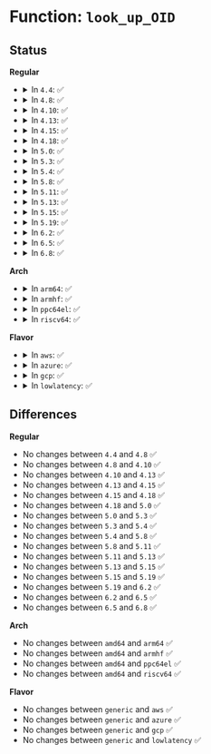 # Function: <code>look_up_OID</code>

## Status
<b>Regular</b>
<ul>
<li>
<details>
<summary>In <code>4.4</code>: ✅</summary>

```c
enum OID look_up_OID(const void *data, size_t datasize);
```

**Collision:** Unique Global

**Inline:** No

**Transformation:** False

**Instances:**

```
In lib/oid_registry.c (ffffffff8141adf0)
Location: lib/oid_registry.c:29
Inline: False
Direct callers:
  - crypto/asymmetric_keys/x509_cert_parser.c:x509_note_OID
  - crypto/asymmetric_keys/pkcs7_parser.c:pkcs7_note_OID
  - crypto/asymmetric_keys/pkcs7_parser.c:pkcs7_sig_note_authenticated_attr
  - crypto/asymmetric_keys/mscode_parser.c:mscode_note_content_type
  - crypto/asymmetric_keys/mscode_parser.c:mscode_note_digest_algo
```
**Symbols:**

```
ffffffff8141adf0-ffffffff8141aee6: look_up_OID (STB_GLOBAL)
```
</details>
</li>
<li>
<details>
<summary>In <code>4.8</code>: ✅</summary>

```c
enum OID look_up_OID(const void *data, size_t datasize);
```

**Collision:** Unique Global

**Inline:** No

**Transformation:** False

**Instances:**

```
In lib/oid_registry.c (ffffffff81462f60)
Location: lib/oid_registry.c:29
Inline: False
Direct callers:
  - crypto/asymmetric_keys/x509_cert_parser.c:x509_note_OID
  - crypto/asymmetric_keys/pkcs7_parser.c:pkcs7_sig_note_authenticated_attr
  - crypto/asymmetric_keys/pkcs7_parser.c:pkcs7_note_OID
  - crypto/asymmetric_keys/mscode_parser.c:mscode_note_digest_algo
  - crypto/asymmetric_keys/mscode_parser.c:mscode_note_content_type
```
**Symbols:**

```
ffffffff81462f60-ffffffff8146308b: look_up_OID (STB_GLOBAL)
```
</details>
</li>
<li>
<details>
<summary>In <code>4.10</code>: ✅</summary>

```c
enum OID look_up_OID(const void *data, size_t datasize);
```

**Collision:** Unique Global

**Inline:** No

**Transformation:** False

**Instances:**

```
In lib/oid_registry.c (ffffffff81481a90)
Location: lib/oid_registry.c:29
Inline: False
Direct callers:
  - crypto/asymmetric_keys/x509_cert_parser.c:x509_note_OID
  - crypto/asymmetric_keys/pkcs7_parser.c:pkcs7_sig_note_authenticated_attr
  - crypto/asymmetric_keys/pkcs7_parser.c:pkcs7_note_OID
  - crypto/asymmetric_keys/mscode_parser.c:mscode_note_digest_algo
  - crypto/asymmetric_keys/mscode_parser.c:mscode_note_content_type
```
**Symbols:**

```
ffffffff81481a90-ffffffff81481bbb: look_up_OID (STB_GLOBAL)
```
</details>
</li>
<li>
<details>
<summary>In <code>4.13</code>: ✅</summary>

```c
enum OID look_up_OID(const void *data, size_t datasize);
```

**Collision:** Unique Global

**Inline:** No

**Transformation:** False

**Instances:**

```
In lib/oid_registry.c (ffffffff8148ad20)
Location: lib/oid_registry.c:29
Inline: False
Direct callers:
  - crypto/asymmetric_keys/x509_cert_parser.c:x509_note_OID
  - crypto/asymmetric_keys/pkcs7_parser.c:pkcs7_sig_note_authenticated_attr
  - crypto/asymmetric_keys/pkcs7_parser.c:pkcs7_note_OID
  - crypto/asymmetric_keys/mscode_parser.c:mscode_note_digest_algo
  - crypto/asymmetric_keys/mscode_parser.c:mscode_note_content_type
```
**Symbols:**

```
ffffffff8148ad20-ffffffff8148ae1a: look_up_OID (STB_GLOBAL)
```
</details>
</li>
<li>
<details>
<summary>In <code>4.15</code>: ✅</summary>

```c
enum OID look_up_OID(const void *data, size_t datasize);
```

**Collision:** Unique Global

**Inline:** No

**Transformation:** False

**Instances:**

```
In lib/oid_registry.c (ffffffff814c6e30)
Location: lib/oid_registry.c:29
Inline: False
Direct callers:
  - crypto/asymmetric_keys/x509_cert_parser.c:x509_note_OID
  - crypto/asymmetric_keys/pkcs7_parser.c:pkcs7_sig_note_authenticated_attr
  - crypto/asymmetric_keys/pkcs7_parser.c:pkcs7_note_OID
  - crypto/asymmetric_keys/mscode_parser.c:mscode_note_digest_algo
  - crypto/asymmetric_keys/mscode_parser.c:mscode_note_content_type
```
**Symbols:**

```
ffffffff814c6e30-ffffffff814c6f2a: look_up_OID (STB_GLOBAL)
```
</details>
</li>
<li>
<details>
<summary>In <code>4.18</code>: ✅</summary>

```c
enum OID look_up_OID(const void *data, size_t datasize);
```

**Collision:** Unique Global

**Inline:** No

**Transformation:** False

**Instances:**

```
In lib/oid_registry.c (ffffffff814f7ca0)
Location: lib/oid_registry.c:29
Inline: False
Direct callers:
  - crypto/asymmetric_keys/x509_cert_parser.c:x509_note_OID
  - crypto/asymmetric_keys/pkcs7_parser.c:pkcs7_sig_note_authenticated_attr
  - crypto/asymmetric_keys/pkcs7_parser.c:pkcs7_note_OID
  - crypto/asymmetric_keys/mscode_parser.c:mscode_note_digest_algo
  - crypto/asymmetric_keys/mscode_parser.c:mscode_note_content_type
```
**Symbols:**

```
ffffffff814f7ca0-ffffffff814f7d9f: look_up_OID (STB_GLOBAL)
```
</details>
</li>
<li>
<details>
<summary>In <code>5.0</code>: ✅</summary>

```c
enum OID look_up_OID(const void *data, size_t datasize);
```

**Collision:** Unique Global

**Inline:** No

**Transformation:** False

**Instances:**

```
In lib/oid_registry.c (ffffffff8150c150)
Location: lib/oid_registry.c:29
Inline: False
Direct callers:
  - crypto/asymmetric_keys/x509_cert_parser.c:x509_note_OID
  - crypto/asymmetric_keys/pkcs7_parser.c:pkcs7_sig_note_authenticated_attr
  - crypto/asymmetric_keys/pkcs7_parser.c:pkcs7_note_OID
  - crypto/asymmetric_keys/mscode_parser.c:mscode_note_digest_algo
  - crypto/asymmetric_keys/mscode_parser.c:mscode_note_content_type
```
**Symbols:**

```
ffffffff8150c150-ffffffff8150c24f: look_up_OID (STB_GLOBAL)
```
</details>
</li>
<li>
<details>
<summary>In <code>5.3</code>: ✅</summary>

```c
enum OID look_up_OID(const void *data, size_t datasize);
```

**Collision:** Unique Global

**Inline:** No

**Transformation:** False

**Instances:**

```
In lib/oid_registry.c (ffffffff8153a890)
Location: lib/oid_registry.c:25
Inline: False
Direct callers:
  - crypto/asymmetric_keys/x509_cert_parser.c:x509_note_OID
  - crypto/asymmetric_keys/pkcs7_parser.c:pkcs7_sig_note_authenticated_attr
  - crypto/asymmetric_keys/pkcs7_parser.c:pkcs7_note_OID
  - crypto/asymmetric_keys/mscode_parser.c:mscode_note_digest_algo
  - crypto/asymmetric_keys/mscode_parser.c:mscode_note_content_type
```
**Symbols:**

```
ffffffff8153a890-ffffffff8153a974: look_up_OID (STB_GLOBAL)
```
</details>
</li>
<li>
<details>
<summary>In <code>5.4</code>: ✅</summary>

```c
enum OID look_up_OID(const void *data, size_t datasize);
```

**Collision:** Unique Global

**Inline:** No

**Transformation:** False

**Instances:**

```
In lib/oid_registry.c (ffffffff8155b6b0)
Location: lib/oid_registry.c:25
Inline: False
Direct callers:
  - crypto/asymmetric_keys/x509_cert_parser.c:x509_note_OID
  - crypto/asymmetric_keys/pkcs7_parser.c:pkcs7_sig_note_authenticated_attr
  - crypto/asymmetric_keys/pkcs7_parser.c:pkcs7_note_OID
  - crypto/asymmetric_keys/mscode_parser.c:mscode_note_digest_algo
  - crypto/asymmetric_keys/mscode_parser.c:mscode_note_content_type
```
**Symbols:**

```
ffffffff8155b6b0-ffffffff8155b794: look_up_OID (STB_GLOBAL)
```
</details>
</li>
<li>
<details>
<summary>In <code>5.8</code>: ✅</summary>

```c
enum OID look_up_OID(const void *data, size_t datasize);
```

**Collision:** Unique Global

**Inline:** No

**Transformation:** False

**Instances:**

```
In lib/oid_registry.c (ffffffff815e5130)
Location: lib/oid_registry.c:25
Inline: False
Direct callers:
  - crypto/asymmetric_keys/x509_cert_parser.c:x509_note_OID
  - crypto/asymmetric_keys/pkcs7_parser.c:pkcs7_sig_note_authenticated_attr
  - crypto/asymmetric_keys/pkcs7_parser.c:pkcs7_note_OID
  - crypto/asymmetric_keys/mscode_parser.c:mscode_note_digest_algo
  - crypto/asymmetric_keys/mscode_parser.c:mscode_note_content_type
```
**Symbols:**

```
ffffffff815e5130-ffffffff815e521a: look_up_OID (STB_GLOBAL)
```
</details>
</li>
<li>
<details>
<summary>In <code>5.11</code>: ✅</summary>

```c
enum OID look_up_OID(const void *data, size_t datasize);
```

**Collision:** Unique Global

**Inline:** No

**Transformation:** False

**Instances:**

```
In lib/oid_registry.c (ffffffff81609620)
Location: lib/oid_registry.c:25
Inline: False
Direct callers:
  - crypto/asymmetric_keys/x509_cert_parser.c:x509_note_OID
  - crypto/asymmetric_keys/pkcs7_parser.c:pkcs7_sig_note_authenticated_attr
  - crypto/asymmetric_keys/pkcs7_parser.c:pkcs7_note_OID
  - crypto/asymmetric_keys/mscode_parser.c:mscode_note_digest_algo
  - crypto/asymmetric_keys/mscode_parser.c:mscode_note_content_type
```
**Symbols:**

```
ffffffff81609620-ffffffff8160970a: look_up_OID (STB_GLOBAL)
```
</details>
</li>
<li>
<details>
<summary>In <code>5.13</code>: ✅</summary>

```c
enum OID look_up_OID(const void *data, size_t datasize);
```

**Collision:** Unique Global

**Inline:** No

**Transformation:** False

**Instances:**

```
In lib/oid_registry.c (ffffffff815ec820)
Location: lib/oid_registry.c:26
Inline: False
Direct callers:
  - security/keys/trusted-keys/trusted_tpm2.c:tpm2_key_type
  - crypto/asymmetric_keys/x509_cert_parser.c:x509_note_OID
  - crypto/asymmetric_keys/pkcs7_parser.c:pkcs7_sig_note_authenticated_attr
  - crypto/asymmetric_keys/pkcs7_parser.c:pkcs7_note_OID
  - crypto/asymmetric_keys/mscode_parser.c:mscode_note_digest_algo
  - crypto/asymmetric_keys/mscode_parser.c:mscode_note_content_type
  - lib/oid_registry.c:parse_OID
```
**Symbols:**

```
ffffffff815ec820-ffffffff815ec909: look_up_OID (STB_GLOBAL)
```
</details>
</li>
<li>
<details>
<summary>In <code>5.15</code>: ✅</summary>

```c
enum OID look_up_OID(const void *data, size_t datasize);
```

**Collision:** Unique Global

**Inline:** No

**Transformation:** False

**Instances:**

```
In lib/oid_registry.c (ffffffff81659250)
Location: lib/oid_registry.c:26
Inline: False
Direct callers:
  - security/keys/trusted-keys/trusted_tpm2.c:tpm2_key_type
  - crypto/asymmetric_keys/x509_cert_parser.c:x509_note_OID
  - crypto/asymmetric_keys/pkcs7_parser.c:pkcs7_sig_note_authenticated_attr
  - crypto/asymmetric_keys/pkcs7_parser.c:pkcs7_note_OID
  - crypto/asymmetric_keys/mscode_parser.c:mscode_note_digest_algo
  - crypto/asymmetric_keys/mscode_parser.c:mscode_note_content_type
  - lib/oid_registry.c:parse_OID
```
**Symbols:**

```
ffffffff81659250-ffffffff816594c2: look_up_OID (STB_GLOBAL)
```
</details>
</li>
<li>
<details>
<summary>In <code>5.19</code>: ✅</summary>

```c
enum OID look_up_OID(const void *data, size_t datasize);
```

**Collision:** Unique Global

**Inline:** No

**Transformation:** False

**Instances:**

```
In lib/oid_registry.c (ffffffff81771700)
Location: lib/oid_registry.c:26
Inline: False
Direct callers:
  - security/keys/trusted-keys/trusted_tpm2.c:tpm2_key_type
  - crypto/asymmetric_keys/x509_cert_parser.c:x509_note_OID
  - crypto/asymmetric_keys/pkcs7_parser.c:pkcs7_sig_note_authenticated_attr
  - crypto/asymmetric_keys/pkcs7_parser.c:pkcs7_note_OID
  - crypto/asymmetric_keys/mscode_parser.c:mscode_note_digest_algo
  - crypto/asymmetric_keys/mscode_parser.c:mscode_note_content_type
  - lib/oid_registry.c:parse_OID
```
**Symbols:**

```
ffffffff81771700-ffffffff817719a5: look_up_OID (STB_GLOBAL)
```
</details>
</li>
<li>
<details>
<summary>In <code>6.2</code>: ✅</summary>

```c
enum OID look_up_OID(const void *data, size_t datasize);
```

**Collision:** Unique Global

**Inline:** No

**Transformation:** False

**Instances:**

```
In lib/oid_registry.c (ffffffff818a1360)
Location: lib/oid_registry.c:26
Inline: False
Direct callers:
  - security/keys/trusted-keys/trusted_tpm2.c:tpm2_key_type
  - crypto/asymmetric_keys/x509_cert_parser.c:x509_note_OID
  - crypto/asymmetric_keys/pkcs7_parser.c:pkcs7_sig_note_authenticated_attr
  - crypto/asymmetric_keys/pkcs7_parser.c:pkcs7_note_OID
  - crypto/asymmetric_keys/mscode_parser.c:mscode_note_digest_algo
  - crypto/asymmetric_keys/mscode_parser.c:mscode_note_content_type
  - lib/oid_registry.c:parse_OID
```
**Symbols:**

```
ffffffff818a1360-ffffffff818a1605: look_up_OID (STB_GLOBAL)
```
</details>
</li>
<li>
<details>
<summary>In <code>6.5</code>: ✅</summary>

```c
enum OID look_up_OID(const void *data, size_t datasize);
```

**Collision:** Unique Global

**Inline:** No

**Transformation:** False

**Instances:**

```
In lib/oid_registry.c (ffffffff818e38c0)
Location: lib/oid_registry.c:26
Inline: False
Direct callers:
  - security/keys/trusted-keys/trusted_tpm2.c:tpm2_key_type
  - crypto/asymmetric_keys/x509_cert_parser.c:x509_note_OID
  - crypto/asymmetric_keys/pkcs7_parser.c:pkcs7_sig_note_authenticated_attr
  - crypto/asymmetric_keys/pkcs7_parser.c:pkcs7_note_OID
  - crypto/asymmetric_keys/mscode_parser.c:mscode_note_digest_algo
  - crypto/asymmetric_keys/mscode_parser.c:mscode_note_content_type
  - lib/oid_registry.c:parse_OID
```
**Symbols:**

```
ffffffff818e38c0-ffffffff818e3b57: look_up_OID (STB_GLOBAL)
```
</details>
</li>
<li>
<details>
<summary>In <code>6.8</code>: ✅</summary>

```c
enum OID look_up_OID(const void *data, size_t datasize);
```

**Collision:** Unique Global

**Inline:** No

**Transformation:** False

**Instances:**

```
In lib/oid_registry.c (ffffffff8192a850)
Location: lib/oid_registry.c:26
Inline: False
Direct callers:
  - security/keys/trusted-keys/trusted_tpm2.c:tpm2_key_type
  - crypto/asymmetric_keys/x509_cert_parser.c:x509_note_OID
  - crypto/asymmetric_keys/pkcs7_parser.c:pkcs7_sig_note_authenticated_attr
  - crypto/asymmetric_keys/pkcs7_parser.c:pkcs7_note_OID
  - crypto/asymmetric_keys/mscode_parser.c:mscode_note_digest_algo
  - crypto/asymmetric_keys/mscode_parser.c:mscode_note_content_type
  - lib/oid_registry.c:parse_OID
```
**Symbols:**

```
ffffffff8192a850-ffffffff8192aae7: look_up_OID (STB_GLOBAL)
```
</details>
</li>
</ul>
<b>Arch</b>
<ul>
<li>
<details>
<summary>In <code>arm64</code>: ✅</summary>

```c
enum OID look_up_OID(const void *data, size_t datasize);
```

**Collision:** Unique Global

**Inline:** No

**Transformation:** False

**Instances:**

```
In lib/oid_registry.c (ffff800010668b28)
Location: lib/oid_registry.c:25
Inline: False
Direct callers:
  - crypto/asymmetric_keys/x509_cert_parser.c:x509_note_OID
  - crypto/asymmetric_keys/pkcs7_parser.c:pkcs7_sig_note_authenticated_attr
  - crypto/asymmetric_keys/pkcs7_parser.c:pkcs7_note_OID
  - crypto/asymmetric_keys/mscode_parser.c:mscode_note_digest_algo
  - crypto/asymmetric_keys/mscode_parser.c:mscode_note_content_type
```
**Symbols:**

```
ffff800010668b28-ffff800010668c34: look_up_OID (STB_GLOBAL)
```
</details>
</li>
<li>
<details>
<summary>In <code>armhf</code>: ✅</summary>

```c
enum OID look_up_OID(const void *data, size_t datasize);
```

**Collision:** Unique Global

**Inline:** No

**Transformation:** False

**Instances:**

```
In lib/oid_registry.c (c08113a4)
Location: lib/oid_registry.c:25
Inline: False
Direct callers:
  - crypto/asymmetric_keys/x509_cert_parser.c:x509_note_OID
  - crypto/asymmetric_keys/pkcs7_parser.c:pkcs7_sig_note_authenticated_attr
  - crypto/asymmetric_keys/pkcs7_parser.c:pkcs7_note_OID
  - crypto/asymmetric_keys/mscode_parser.c:mscode_note_digest_algo
  - crypto/asymmetric_keys/mscode_parser.c:mscode_note_content_type
```
**Symbols:**

```
c08113a4-c08114c8: look_up_OID (STB_GLOBAL)
```
</details>
</li>
<li>
<details>
<summary>In <code>ppc64el</code>: ✅</summary>

```c
enum OID look_up_OID(const void *data, size_t datasize);
```

**Collision:** Unique Global

**Inline:** No

**Transformation:** False

**Instances:**

```
In lib/oid_registry.c (c00000000081e360)
Location: lib/oid_registry.c:25
Inline: False
Direct callers:
  - crypto/asymmetric_keys/x509_cert_parser.c:x509_note_OID
  - crypto/asymmetric_keys/pkcs7_parser.c:pkcs7_sig_note_authenticated_attr
  - crypto/asymmetric_keys/pkcs7_parser.c:pkcs7_note_OID
  - crypto/asymmetric_keys/mscode_parser.c:mscode_note_digest_algo
  - crypto/asymmetric_keys/mscode_parser.c:mscode_note_content_type
```
**Symbols:**

```
c00000000081e360-c00000000081e4dc: look_up_OID (STB_GLOBAL)
```
</details>
</li>
<li>
<details>
<summary>In <code>riscv64</code>: ✅</summary>

```c
enum OID look_up_OID(const void *data, size_t datasize);
```

**Collision:** Unique Global

**Inline:** No

**Transformation:** False

**Instances:**

```
In lib/oid_registry.c (ffffffe000493e4c)
Location: lib/oid_registry.c:25
Inline: False
Direct callers:
  - crypto/asymmetric_keys/x509_cert_parser.c:x509_note_OID
  - crypto/asymmetric_keys/pkcs7_parser.c:pkcs7_sig_note_authenticated_attr
  - crypto/asymmetric_keys/pkcs7_parser.c:pkcs7_note_OID
  - crypto/asymmetric_keys/mscode_parser.c:mscode_note_digest_algo
  - crypto/asymmetric_keys/mscode_parser.c:mscode_note_content_type
```
**Symbols:**

```
ffffffe000493e4c-ffffffe000493f58: look_up_OID (STB_GLOBAL)
```
</details>
</li>
</ul>
<b>Flavor</b>
<ul>
<li>
<details>
<summary>In <code>aws</code>: ✅</summary>

```c
enum OID look_up_OID(const void *data, size_t datasize);
```

**Collision:** Unique Global

**Inline:** No

**Transformation:** False

**Instances:**

```
In lib/oid_registry.c (ffffffff81553ca0)
Location: lib/oid_registry.c:25
Inline: False
Direct callers:
  - crypto/asymmetric_keys/x509_cert_parser.c:x509_note_OID
  - crypto/asymmetric_keys/pkcs7_parser.c:pkcs7_sig_note_authenticated_attr
  - crypto/asymmetric_keys/pkcs7_parser.c:pkcs7_note_OID
  - crypto/asymmetric_keys/mscode_parser.c:mscode_note_digest_algo
  - crypto/asymmetric_keys/mscode_parser.c:mscode_note_content_type
```
**Symbols:**

```
ffffffff81553ca0-ffffffff81553d84: look_up_OID (STB_GLOBAL)
```
</details>
</li>
<li>
<details>
<summary>In <code>azure</code>: ✅</summary>

```c
enum OID look_up_OID(const void *data, size_t datasize);
```

**Collision:** Unique Global

**Inline:** No

**Transformation:** False

**Instances:**

```
In lib/oid_registry.c (ffffffff81543f20)
Location: lib/oid_registry.c:25
Inline: False
Direct callers:
  - crypto/asymmetric_keys/x509_cert_parser.c:x509_note_OID
  - crypto/asymmetric_keys/pkcs7_parser.c:pkcs7_sig_note_authenticated_attr
  - crypto/asymmetric_keys/pkcs7_parser.c:pkcs7_note_OID
  - crypto/asymmetric_keys/mscode_parser.c:mscode_note_digest_algo
  - crypto/asymmetric_keys/mscode_parser.c:mscode_note_content_type
```
**Symbols:**

```
ffffffff81543f20-ffffffff81544004: look_up_OID (STB_GLOBAL)
```
</details>
</li>
<li>
<details>
<summary>In <code>gcp</code>: ✅</summary>

```c
enum OID look_up_OID(const void *data, size_t datasize);
```

**Collision:** Unique Global

**Inline:** No

**Transformation:** False

**Instances:**

```
In lib/oid_registry.c (ffffffff8154f9e0)
Location: lib/oid_registry.c:25
Inline: False
Direct callers:
  - crypto/asymmetric_keys/x509_cert_parser.c:x509_note_OID
  - crypto/asymmetric_keys/pkcs7_parser.c:pkcs7_sig_note_authenticated_attr
  - crypto/asymmetric_keys/pkcs7_parser.c:pkcs7_note_OID
  - crypto/asymmetric_keys/mscode_parser.c:mscode_note_digest_algo
  - crypto/asymmetric_keys/mscode_parser.c:mscode_note_content_type
```
**Symbols:**

```
ffffffff8154f9e0-ffffffff8154fac4: look_up_OID (STB_GLOBAL)
```
</details>
</li>
<li>
<details>
<summary>In <code>lowlatency</code>: ✅</summary>

```c
enum OID look_up_OID(const void *data, size_t datasize);
```

**Collision:** Unique Global

**Inline:** No

**Transformation:** False

**Instances:**

```
In lib/oid_registry.c (ffffffff81569820)
Location: lib/oid_registry.c:25
Inline: False
Direct callers:
  - crypto/asymmetric_keys/x509_cert_parser.c:x509_note_OID
  - crypto/asymmetric_keys/pkcs7_parser.c:pkcs7_sig_note_authenticated_attr
  - crypto/asymmetric_keys/pkcs7_parser.c:pkcs7_note_OID
  - crypto/asymmetric_keys/mscode_parser.c:mscode_note_digest_algo
  - crypto/asymmetric_keys/mscode_parser.c:mscode_note_content_type
```
**Symbols:**

```
ffffffff81569820-ffffffff81569904: look_up_OID (STB_GLOBAL)
```
</details>
</li>
</ul>

## Differences
<b>Regular</b>
<ul>
<li>
No changes between <code>4.4</code> and <code>4.8</code> ✅
</li>
<li>
No changes between <code>4.8</code> and <code>4.10</code> ✅
</li>
<li>
No changes between <code>4.10</code> and <code>4.13</code> ✅
</li>
<li>
No changes between <code>4.13</code> and <code>4.15</code> ✅
</li>
<li>
No changes between <code>4.15</code> and <code>4.18</code> ✅
</li>
<li>
No changes between <code>4.18</code> and <code>5.0</code> ✅
</li>
<li>
No changes between <code>5.0</code> and <code>5.3</code> ✅
</li>
<li>
No changes between <code>5.3</code> and <code>5.4</code> ✅
</li>
<li>
No changes between <code>5.4</code> and <code>5.8</code> ✅
</li>
<li>
No changes between <code>5.8</code> and <code>5.11</code> ✅
</li>
<li>
No changes between <code>5.11</code> and <code>5.13</code> ✅
</li>
<li>
No changes between <code>5.13</code> and <code>5.15</code> ✅
</li>
<li>
No changes between <code>5.15</code> and <code>5.19</code> ✅
</li>
<li>
No changes between <code>5.19</code> and <code>6.2</code> ✅
</li>
<li>
No changes between <code>6.2</code> and <code>6.5</code> ✅
</li>
<li>
No changes between <code>6.5</code> and <code>6.8</code> ✅
</li>
</ul>
<b>Arch</b>
<ul>
<li>
No changes between <code>amd64</code> and <code>arm64</code> ✅
</li>
<li>
No changes between <code>amd64</code> and <code>armhf</code> ✅
</li>
<li>
No changes between <code>amd64</code> and <code>ppc64el</code> ✅
</li>
<li>
No changes between <code>amd64</code> and <code>riscv64</code> ✅
</li>
</ul>
<b>Flavor</b>
<ul>
<li>
No changes between <code>generic</code> and <code>aws</code> ✅
</li>
<li>
No changes between <code>generic</code> and <code>azure</code> ✅
</li>
<li>
No changes between <code>generic</code> and <code>gcp</code> ✅
</li>
<li>
No changes between <code>generic</code> and <code>lowlatency</code> ✅
</li>
</ul>
